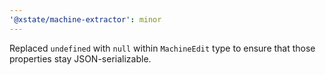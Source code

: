 ```yaml
---
'@xstate/machine-extractor': minor
---
```


Replaced `undefined` with `null` within `MachineEdit` type to ensure that those properties stay JSON-serializable.
